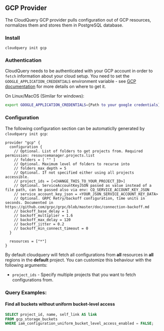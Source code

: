 ## GCP Provider

The CloudQuery GCP provider pulls configuration out of GCP resources, normalizes them and stores them in PostgreSQL database.

### Install

```shell
cloudquery init gcp
```

### Authentication

CloudQuery needs to be authenticated with your GCP account in order to `fetch` information about your cloud setup.
You need to set the `GOOGLE_APPLICATION_CREDENTIALS` environment variable - see [GCP documentation](https://cloud.google.com/docs/authentication/getting-started#command-line) for more details on where to get it.

On Linux/MacOS (Similar for windows):

```bash
export GOOGLE_APPLICATION_CREDENTIALS={Path to your google credentials}
```

### Configuration

The following configuration section can be automaticlly generated by `cloudquery init gcp`:

```hcl
provider "gcp" {
  configuration {
    // Optional. List of folders to get projects from. Required permission: resourcemanager.projects.list
    // folders = [ "" ]
    // Optional. Maximum level of folders to recurse into
    // folders_max_depth = 5
    // Optional. If not specified either using all projects accessible.
    // project_ids = [<CHANGE_THIS_TO_YOUR_PROJECT_ID>]
    // Optional. ServiceAccountKeyJSON passed as value instead of a file path, can be passed also via env: CQ_SERVICE_ACCOUNT_KEY_JSON
    // service_account_key_json = <YOUR_JSON_SERVICE_ACCOUNT_KEY_DATA>
    // Optional. GRPC Retry/backoff configuration, time units in seconds. Documented in https://github.com/grpc/grpc/blob/master/doc/connection-backoff.md
    // backoff_base_delay = 1
    // backoff_multiplier = 1.6
    // backoff_max_delay = 120
    // backoff_jitter = 0.2
    // backoff_min_connect_timeout = 0
  }

  resources = ["*"]
}
```

By default cloudquery will fetch all configurations from **all** resources in **all** regions in the **default** project. You can customize this behaviour with the following arguments:

- `project_ids` - Specify multiple projects that you want to fetch configurations from.

### Query Examples:

#### Find all buckets without uniform bucket-level access

```sql
SELECT project_id, name, self_link AS link
FROM gcp_storage_buckets
WHERE iam_configuration_uniform_bucket_level_access_enabled = FALSE;
```
